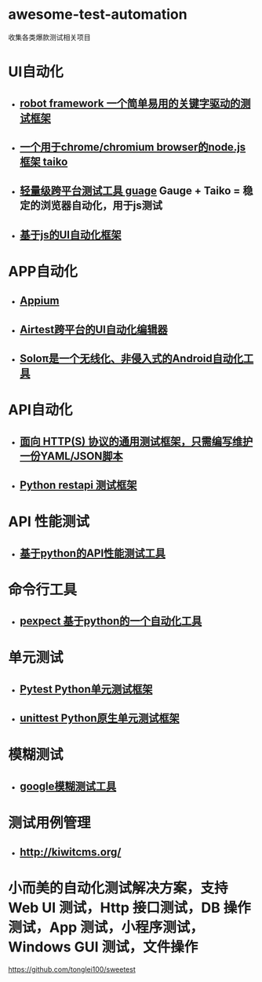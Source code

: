 # awesome-test-automation
收集各类爆款测试相关项目

# UI自动化
- ## [robot framework 一个简单易用的关键字驱动的测试框架](https://github.com/robotframework/robotframework)
- ## [一个用于chrome/chromium browser的node.js框架 taiko](https://taiko.gauge.org)
- ## [轻量级跨平台测试工具 guage](https://github.com/getgauge/gauge) Gauge + Taiko = 稳定的浏览器自动化，用于js测试
- ## [基于js的UI自动化框架](https://github.com/cypress-io/cypress) 

# APP自动化
- ## [Appium](https://github.com/appium/appium) 
- ## [Airtest跨平台的UI自动化编辑器 ](https://github.com/AirtestProject/Airtest)
- ## [Soloπ是一个无线化、非侵入式的Android自动化工具](https://github.com/alipay/SoloPi)

# API自动化
- ## [面向 HTTP(S) 协议的通用测试框架，只需编写维护一份YAML/JSON脚本](https://github.com/HttpRunner/HttpRunner)
- ## [Python restapi 测试框架](https://github.com/svanoort/pyresttest)

# API 性能测试
- ## [基于python的API性能测试工具](https://github.com/locustio/locust)

# 命令行工具
- ## [pexpect 基于python的一个自动化工具](https://github.com/pexpect/pexpect)

# 单元测试
- ## [Pytest Python单元测试框架](https://docs.pytest.org/en/latest/)
- ## [unittest Python原生单元测试框架](https://docs.python.org/3/library/unittest.html)

# 模糊测试
- ## [google模糊测试工具](https://github.com/google/clusterfuzz)

# 测试用例管理
- ## http://kiwitcms.org/

# 小而美的自动化测试解决方案，支持 Web UI 测试，Http 接口测试，DB 操作测试，App 测试，小程序测试，Windows GUI 测试，文件操作
https://github.com/tonglei100/sweetest